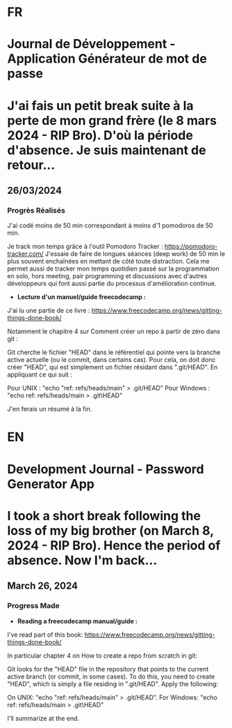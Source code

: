 # FR

# Journal de Développement - Application Générateur de mot de passe

# J'ai fais un petit break suite à la perte de mon grand frère (le 8 mars 2024 - RIP Bro). D'où la période d'absence. Je suis maintenant de retour...

## 26/03/2024

### Progrès Réalisés

J'ai codé moins de 50 min correspondant à moins d'1 pomodoros de 50 min.

Je track mon temps grâce à l'outil Pomodoro Tracker : https://pomodoro-tracker.com/
J'essaie de faire de longues séances (deep work) de 50 min le plus souvent enchaînées en mettant de côté toute distraction.
Cela me permet aussi de tracker mon temps quotidien passé sur la programmation en solo, hors meeting, pair programming et discussions avec d'autres développeurs qui font aussi partie du processus d'amélioration continue.

- **Lecture d'un manuel/guide freecodecamp :**

J'ai lu une partie de ce livre : https://www.freecodecamp.org/news/gitting-things-done-book/

Notamment le chapitre 4 sur Comment créer un repo à partir de zéro dans git :

Git cherche le fichier "HEAD" dans le référentiel qui pointe vers la branche active actuelle (ou le commit, dans certains cas).
Pour cela, on doit donc créer "HEAD", qui est simplement un fichier résidant dans ".git/HEAD". En appliquant ce qui suit :

Pour UNIX : "echo "ref: refs/heads/main" > .git/HEAD"
Pour Windows : "echo ref: refs/heads/main > .git\HEAD"

J'en ferais un résumé à la fin.

# EN

# Development Journal - Password Generator App

# I took a short break following the loss of my big brother (on March 8, 2024 - RIP Bro). Hence the period of absence. Now I'm back...

## March 26, 2024

### Progress Made

- **Reading a freecodecamp manual/guide :**

I've read part of this book: https://www.freecodecamp.org/news/gitting-things-done-book/

In particular chapter 4 on How to create a repo from scratch in git:

Git looks for the "HEAD" file in the repository that points to the current active branch (or commit, in some cases).
To do this, you need to create "HEAD", which is simply a file residing in ".git/HEAD". Apply the following:

On UNIX: "echo "ref: refs/heads/main" > .git/HEAD".
For Windows: "echo ref: refs/heads/main > .git\HEAD"

I'll summarize at the end.

